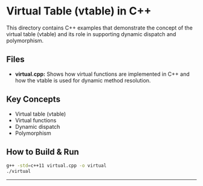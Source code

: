 # Virtual Table (vtable) in C++

This directory contains C++ examples that demonstrate the concept of the virtual table (vtable) and its role in supporting dynamic dispatch and polymorphism.

## Files
- **virtual.cpp:** Shows how virtual functions are implemented in C++ and how the vtable is used for dynamic method resolution.

## Key Concepts
- Virtual table (vtable)
- Virtual functions
- Dynamic dispatch
- Polymorphism

## How to Build & Run
```sh
g++ -std=c++11 virtual.cpp -o virtual
./virtual
```

---
